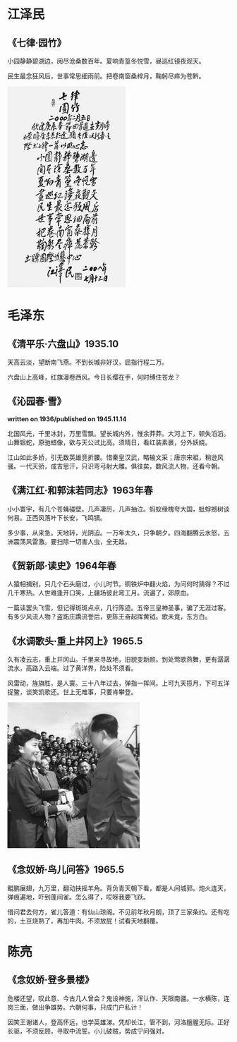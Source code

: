 # 江泽民

## 《七律·园竹》

小园静静碧湖边，阅尽沧桑数百年。夏响青篁冬悦雪，昼巡红镜夜观天。

民生最念狂风后，世事常思细雨前。把卷南窗桑梓月，鞠躬尽瘁为苍黔。

![七律·园竹](poem.assets/七律-圆竹.jpg)

# 毛泽东

## 《清平乐·六盘山》1935.10

天高云淡，望断南飞燕。不到长城非好汉，屈指行程二万。

六盘山上高峰，红旗漫卷西风。今日长缨在手，何时缚住苍龙？

## 《沁园春·雪》

**written on 1936/published on 1945.11.14**

北国风光，千里冰封，万里雪飘。望长城内外，惟余莽莽。大河上下，顿失滔滔。山舞银蛇，原驰蜡像，欲与天公试比高。须晴日，看红装素裹，分外妖娆。

江山如此多娇，引无数英雄竞折腰。惜秦皇汉武，略输文采；唐宗宋祖，稍逊风骚。一代天骄，成吉思汗，只识弯弓射大雕。俱往矣，数风流人物，还看今朝。

## 《满江红·和郭沫若同志》1963年春

小小寰宇，有几个苍蝇碰壁。几声凄厉，几声抽泣。蚂蚁缘槐夸大国，蚍蜉撼树谈何易。正西风落叶下长安，飞鸣镝。

多少事，从来急。天地转，光阴迫。一万年太久，只争朝夕。四海翻腾云水怒，五洲震荡风雷激。要扫除一切害人虫，全无敌。

## 《贺新郎·读史》1964年春

人猿相揖别，只几个石头磨过，小儿时节。铜铁炉中翻火焰，为问何时猜得？不过几千寒热。人世难逢开口笑，上疆场彼此弯工月。流遍了，郊原血。

一篇读罢头飞雪，但记得斑斑点点，几行陈迹。五帝三皇神圣事，骗了无涯过客。有多少风流人物？盗跖庄蹻流誉后，更陈王奋起挥黄钺。歌未竟，东方白。

## 《水调歌头·重上井冈上》1965.5

久有凌云志，重上井冈山。千里来寻故地，旧貌变新颜。到处莺歌燕舞，更有潺潺流水，高路入云端。过了黄洋界，险处不须看。

风雷动，旌旗胜，是人寰。三十八年过去，弹指一挥间。上可九天揽月，下可五洋捉鳖，谈笑凯歌还。世上无难事，只要肯攀登。

<img src="poem.assets/maozedong_0001.jpeg" style="zoom:50%;" />

## 《念奴娇·鸟儿问答》1965.5

鲲鹏展翅，九万里，翻动扶摇羊角。背负青天朝下看，都是人间城郭。炮火连天，弹痕遍地，吓到蓬间雀。怎么得了，哎呀我要飞跃。

借问君去何方，雀儿答道：有仙山琼阁。不见前年秋月朗，顶了三家条约。还有吃的，土豆烧熟了，再加牛肉。不须放屁！试看天地翻覆。

# 陈亮

## 《念奴娇·登多景楼》

危楼还望，叹此意、今古几人曾会？鬼设神施，浑认作、天限南疆。一水横陈，连岗三面，做出争雄势。六朝何事，只成门户私计！

因笑王谢诸人，登高怀远，也学英雄涕。凭却长江，管不到，河洛膻腥无际。正好长驱，不须反顾，寻取中流誓。小儿破贼，势成宁问强对。

